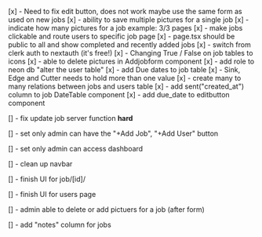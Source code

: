 [x] - Need to fix edit button, does not work maybe use the same form as used on new jobs
[x] - ability to save multiple pictures for a single job
[x] - indicate how many pictures for a job example: 3/3 pages
[x] - make jobs clickable and route users to specific job page
[x] - page.tsx should be public to all and show completed and recently added jobs
[x] - switch from clerk auth to nextauth (it's free!)
[x] - Changing True / False on job tables to icons
[x] - able to delete pictures in Addjobform component
[x] - add role to neon db "alter the user table"
[x] - add Due dates to job table
[x] - Sink, Edge and Cutter needs to hold more than one value
[x] - create many to many relations between jobs and users table
[x] - add sent("created_at") column to job DateTable component
[x] - add due_date to editbutton component

[] - fix update job server function **hard**

[] - set only admin can have the "+Add Job", "+Add User" button

[] - set only admin can access dashboard

[] - clean up navbar

[] - finish UI for job/[id]/

[] - finish UI for users page

[] - admin able to delete or add pictuers for a job (after form)

[] - add "notes" column for jobs
